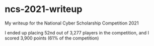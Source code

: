 # ncs-2021-writeup
My writeup for the National Cyber Scholarship Competition 2021

I ended up placing 52nd out of 3,277 players in the competition, and I scored 3,900 points (61% of the competition)
